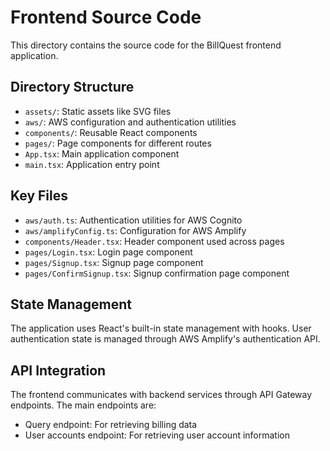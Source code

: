 # Frontend Source Code

This directory contains the source code for the BillQuest frontend application.

## Directory Structure

- `assets/`: Static assets like SVG files
- `aws/`: AWS configuration and authentication utilities
- `components/`: Reusable React components
- `pages/`: Page components for different routes
- `App.tsx`: Main application component
- `main.tsx`: Application entry point

## Key Files

- `aws/auth.ts`: Authentication utilities for AWS Cognito
- `aws/amplifyConfig.ts`: Configuration for AWS Amplify
- `components/Header.tsx`: Header component used across pages
- `pages/Login.tsx`: Login page component
- `pages/Signup.tsx`: Signup page component
- `pages/ConfirmSignup.tsx`: Signup confirmation page component

## State Management

The application uses React's built-in state management with hooks. User authentication state is managed through AWS Amplify's authentication API.

## API Integration

The frontend communicates with backend services through API Gateway endpoints. The main endpoints are:

- Query endpoint: For retrieving billing data
- User accounts endpoint: For retrieving user account information